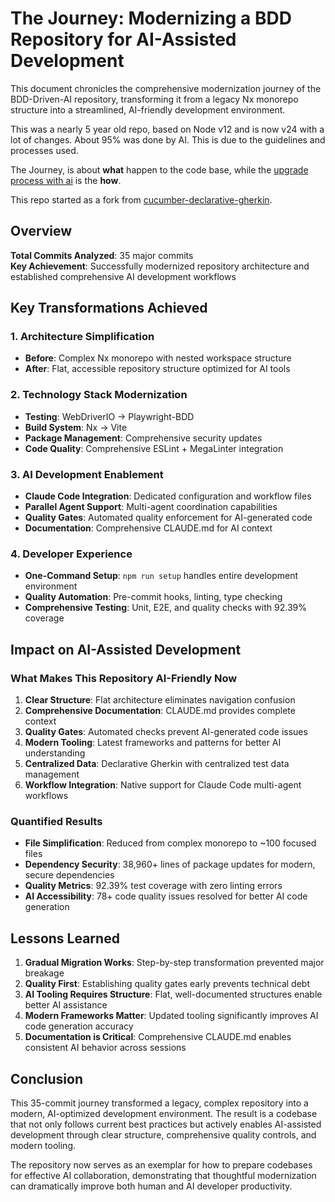 # The Journey: Modernizing a BDD Repository for AI-Assisted Development

This document chronicles the comprehensive modernization journey of the BDD-Driven-AI repository, transforming it from a legacy Nx monorepo structure into a streamlined, AI-friendly development environment.

This was a nearly 5 year old repo, based on Node v12 and is now v24 with a lot of changes. About 95% was done by AI. This is due to the guidelines and processes used.

The Journey, is about **what** happen to the code base, while the [upgrade process with ai](./upgrade-process-with-ai.md) is the **how**.

This repo started as a fork from [cucumber-declarative-gherkin](https://github.com/drewkhoury/cucumber-declarative-gherkin/tree/main).

## Overview

**Total Commits Analyzed**: 35 major commits  
**Key Achievement**: Successfully modernized repository architecture and established comprehensive AI development workflows

## Key Transformations Achieved

### 1. **Architecture Simplification**

- **Before**: Complex Nx monorepo with nested workspace structure
- **After**: Flat, accessible repository structure optimized for AI tools

### 2. **Technology Stack Modernization**

- **Testing**: WebDriverIO → Playwright-BDD
- **Build System**: Nx → Vite
- **Package Management**: Comprehensive security updates
- **Code Quality**: Comprehensive ESLint + MegaLinter integration

### 3. **AI Development Enablement**

- **Claude Code Integration**: Dedicated configuration and workflow files
- **Parallel Agent Support**: Multi-agent coordination capabilities
- **Quality Gates**: Automated quality enforcement for AI-generated code
- **Documentation**: Comprehensive CLAUDE.md for AI context

### 4. **Developer Experience**

- **One-Command Setup**: `npm run setup` handles entire development environment
- **Quality Automation**: Pre-commit hooks, linting, type checking
- **Comprehensive Testing**: Unit, E2E, and quality checks with 92.39% coverage

## Impact on AI-Assisted Development

### What Makes This Repository AI-Friendly Now

1. **Clear Structure**: Flat architecture eliminates navigation confusion
2. **Comprehensive Documentation**: CLAUDE.md provides complete context
3. **Quality Gates**: Automated checks prevent AI-generated code issues
4. **Modern Tooling**: Latest frameworks and patterns for better AI understanding
5. **Centralized Data**: Declarative Gherkin with centralized test data management
6. **Workflow Integration**: Native support for Claude Code multi-agent workflows

### Quantified Results

- **File Simplification**: Reduced from complex monorepo to ~100 focused files
- **Dependency Security**: 38,960+ lines of package updates for modern, secure dependencies
- **Quality Metrics**: 92.39% test coverage with zero linting errors
- **AI Accessibility**: 78+ code quality issues resolved for better AI code generation

## Lessons Learned

1. **Gradual Migration Works**: Step-by-step transformation prevented major breakage
2. **Quality First**: Establishing quality gates early prevents technical debt
3. **AI Tooling Requires Structure**: Flat, well-documented structures enable better AI assistance
4. **Modern Frameworks Matter**: Updated tooling significantly improves AI code generation accuracy
5. **Documentation is Critical**: Comprehensive CLAUDE.md enables consistent AI behavior across sessions

## Conclusion

This 35-commit journey transformed a legacy, complex repository into a modern, AI-optimized development environment. The result is a codebase that not only follows current best practices but actively enables AI-assisted development through clear structure, comprehensive quality controls, and modern tooling.

The repository now serves as an exemplar for how to prepare codebases for effective AI collaboration, demonstrating that thoughtful modernization can dramatically improve both human and AI developer productivity.
